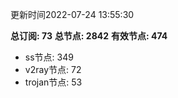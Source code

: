 更新时间2022-07-24 13:55:30

**总订阅: 73**
**总节点: 2842**
**有效节点: 474**
- ss节点: 349
- v2ray节点: 72
- trojan节点: 53
